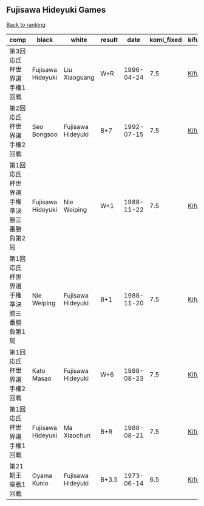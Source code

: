 ## Fujisawa Hideyuki Games

[Back to ranking](index.md)




| **comp** | **black** | **white** | **result** | **date** | **komi_fixed** | **kifu** | 
| --- | --- | --- | --- | --- | --- | --- |
| 第3回応氏杯世界選手権1回戦 | Fujisawa Hideyuki | Liu Xiaoguang | W+R | 1996-04-24 | 7.5 | [Kifu](https://kifudepot.net/kifucontents.php?id=CP7frVTdsNvv4sha9Hn3VQ%3D%3D) | 
| 第2回応氏杯世界選手権2回戦 | Seo Bongsoo | Fujisawa Hideyuki | B+7 | 1992-07-15 | 7.5 | [Kifu](https://kifudepot.net/kifucontents.php?id=6fM%2BAv%2Bzy75zbIm9t5kilQ%3D%3D) | 
| 第1回応氏杯世界選手権準決勝三番勝負第2局 | Fujisawa Hideyuki | Nie Weiping | W+1 | 1988-11-22 | 7.5 | [Kifu](https://kifudepot.net/kifucontents.php?id=8S5piZaWRzdqVuDT6bcRIw%3D%3D) | 
| 第1回応氏杯世界選手権準決勝三番勝負第1局 | Nie Weiping | Fujisawa Hideyuki | B+1 | 1988-11-20 | 7.5 | [Kifu](https://kifudepot.net/kifucontents.php?id=TxXSF25cqSdsdpOLlWKR3Q%3D%3D) | 
| 第1回応氏杯世界選手権2回戦 | Kato Masao | Fujisawa Hideyuki | W+6 | 1988-08-23 | 7.5 | [Kifu](https://kifudepot.net/kifucontents.php?id=VzPDjDTwZ%2Fgfb9ubWItGnw%3D%3D) | 
| 第1回応氏杯世界選手権1回戦 | Fujisawa Hideyuki | Ma Xiaochun | B+R | 1988-08-21 | 7.5 | [Kifu](https://kifudepot.net/kifucontents.php?id=HiUnTzbjJii5TlY5c7okWw%3D%3D) | 
| 第21期王座戦1回戦 | Oyama Kunio | Fujisawa Hideyuki | B+3.5 | 1973-06-14 | 6.5 | [Kifu](https://kifudepot.net/kifucontents.php?id=FE5Hl5mTt7Vm%2FurLA0cUuQ%3D%3D) |




